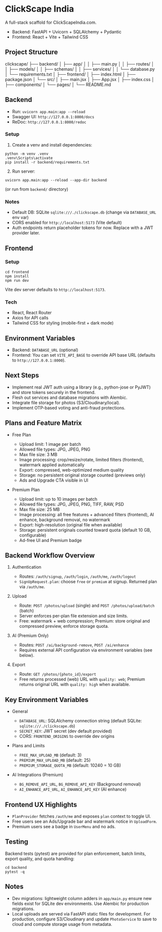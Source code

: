 # ClickScape India

A full-stack scaffold for ClickScapeIndia.com.

- Backend: FastAPI + Uvicorn + SQLAlchemy + Pydantic
- Frontend: React + Vite + Tailwind CSS

## Project Structure

clickscape/
├── backend/
│   ├── app/
│   │   ├── main.py
│   │   ├── routes/
│   │   ├── models/
│   │   ├── schemas/
│   │   ├── services/
│   │   └── database.py
│   └── requirements.txt
│
├── frontend/
│   ├── index.html
│   ├── package.json
│   └── src/
│       ├── main.jsx
│       ├── App.jsx
│       ├── index.css
│       ├── components/
│       └── pages/
│
└── README.md

## Backend

- Run: `uvicorn app.main:app --reload`
- Swagger UI: `http://127.0.0.1:8000/docs`
- ReDoc: `http://127.0.0.1:8000/redoc`

### Setup

1. Create a venv and install dependencies:
```
python -m venv .venv
.venv\Scripts\activate
pip install -r backend/requirements.txt
```

2. Run server:
```
uvicorn app.main:app --reload --app-dir backend
```
(or run from `backend/` directory)

### Notes
- Default DB: SQLite `sqlite:///./clickscape.db` (change via `DATABASE_URL` env var)
- CORS enabled for `http://localhost:5173` (Vite default)
- Auth endpoints return placeholder tokens for now. Replace with a JWT provider later.

## Frontend

### Setup
```
cd frontend
npm install
npm run dev
```
Vite dev server defaults to `http://localhost:5173`.

### Tech
- React, React Router
- Axios for API calls
- Tailwind CSS for styling (mobile-first + dark mode)

## Environment Variables
- Backend: `DATABASE_URL` (optional)
- Frontend: You can set `VITE_API_BASE` to override API base URL (defaults to `http://127.0.0.1:8000`).

## Next Steps
- Implement real JWT auth using a library (e.g., python-jose or PyJWT) and store tokens securely in the frontend.
- Flesh out services and database migrations with Alembic.
- Integrate file storage for photos (S3/Cloudinary/local).
- Implement OTP-based voting and anti-fraud protections.

## Plans and Feature Matrix

- Free Plan
  - Upload limit: 1 image per batch
  - Allowed file types: JPG, JPEG, PNG
  - Max file size: 3 MB
  - Image processing: crop/resize/rotate, limited filters (frontend), watermark applied automatically
  - Export: compressed, web-optimized medium quality
  - Storage: no persistent original storage counted (previews only)
  - Ads and Upgrade CTA visible in UI

- Premium Plan
  - Upload limit: up to 10 images per batch
  - Allowed file types: JPG, JPEG, PNG, TIFF, RAW, PSD
  - Max file size: 25 MB
  - Image processing: all free features + advanced filters (frontend), AI enhance, background removal, no watermark
  - Export: high-resolution (original file when available)
  - Storage: persistent originals counted toward quota (default 10 GB, configurable)
  - Ad-free UI and Premium badge

## Backend Workflow Overview

1. Authentication
   - Routes: `/auth/signup`, `/auth/login`, `/auth/me`, `/auth/logout`
   - `SignUpRequest.plan`: choose `free` or `premium` at signup. Returned plan via `/auth/me`.

2. Upload
   - Route: `POST /photos/upload` (single) and `POST /photos/upload/batch` (batch)
   - Server enforces per-plan file extension and size limits.
   - Free: watermark + web compression; Premium: store original and compressed preview, enforce storage quota.

3. AI (Premium Only)
   - Routes: `POST /ai/background-remove`, `POST /ai/enhance`
   - Requires external API configuration via environment variables (see below).

4. Export
   - Route: `GET /photos/{photo_id}/export`
   - Free returns processed (web) URL with `quality: web`; Premium returns original URL with `quality: high` when available.

## Key Environment Variables

- General
  - `DATABASE_URL`: SQLAlchemy connection string (default SQLite: `sqlite:///./clickscape.db`)
  - `SECRET_KEY`: JWT secret (dev default provided)
  - CORS: `FRONTEND_ORIGINS` to override dev origins

- Plans and Limits
  - `FREE_MAX_UPLOAD_MB` (default: 3)
  - `PREMIUM_MAX_UPLOAD_MB` (default: 25)
  - `PREMIUM_STORAGE_QUOTA_MB` (default: 10240 = 10 GB)

- AI Integrations (Premium)
  - `BG_REMOVE_API_URL`, `BG_REMOVE_API_KEY` (Background removal)
  - `AI_ENHANCE_API_URL`, `AI_ENHANCE_API_KEY` (AI enhance)

## Frontend UX Highlights

- `PlanProvider` fetches `/auth/me` and exposes `plan` context to toggle UI.
- Free users see an Ads/Upgrade bar and watermark notice in `UploadForm`.
- Premium users see a badge in `UserMenu` and no ads.

## Testing

Backend tests (pytest) are provided for plan enforcement, batch limits, export quality, and quota handling:

```
cd backend
pytest -q
```

## Notes

- Dev migrations: lightweight column adders in `app/main.py` ensure new fields exist for SQLite dev environments. Use Alembic for production migrations.
- Local uploads are served via FastAPI static files for development. For production, configure S3/Cloudinary and update `PhotoService` to save to cloud and compute storage usage from metadata.